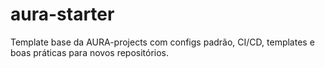# aura-starter
Template base da AURA-projects com configs padrão, CI/CD, templates e boas práticas para novos repositórios.

